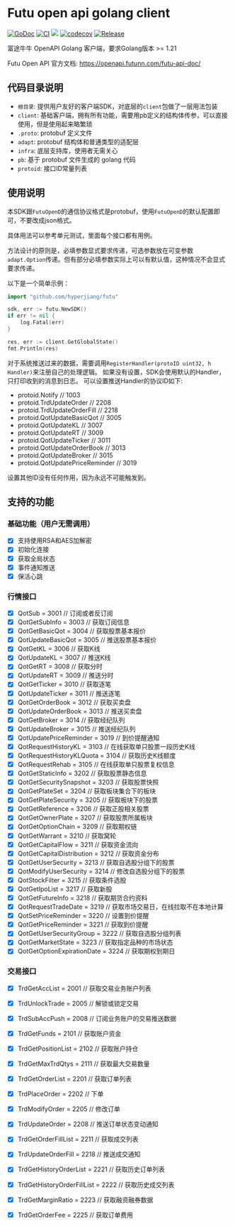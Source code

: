 # Futu open api golang client

[![GoDoc](https://pkg.go.dev/badge/github.com/hyperjiang/futu)](https://pkg.go.dev/github.com/hyperjiang/futu)
[![CI](https://github.com/hyperjiang/futu/actions/workflows/ci.yml/badge.svg?branch=main)](https://github.com/hyperjiang/futu/actions/workflows/ci.yml)
[![](https://goreportcard.com/badge/github.com/hyperjiang/futu)](https://goreportcard.com/report/github.com/hyperjiang/futu)
[![codecov](https://codecov.io/gh/hyperjiang/futu/graph/badge.svg?token=iI7hyTEenz)](https://codecov.io/gh/hyperjiang/futu)
[![Release](https://img.shields.io/github/release/hyperjiang/futu.svg)](https://github.com/hyperjiang/futu/releases)

富途牛牛 OpenAPI Golang 客户端，要求Golang版本 >= 1.21

Futu Open API 官方文档: https://openapi.futunn.com/futu-api-doc/

## 代码目录说明

- `根目录`: 提供用户友好的客户端SDK，对底层的`client`包做了一层用法包装
- `client`: 基础客户端，拥有所有功能，需要用pb定义的结构体传参，可以直接使用，但是使用起来略繁琐
- `.proto`: protobuf 定义文件
- `adapt`: protobuf 结构体和普通类型的适配层
- `infra`: 底层支持库，使用者无需关心
- `pb`: 基于 protobuf 文件生成的 golang 代码
- `protoid`: 接口ID常量列表

## 使用说明

本SDK跟`FutuOpenD`的通信协议格式是protobuf，使用`FutuOpenD`的默认配置即可，不要改成json格式。

具体用法可以参考单元测试，里面每个接口都有用例。

方法设计的原则是，必填参数显式要求传递，可选参数放在可变参数`adapt.Option`传递。但有部分必填参数实际上可以有默认值，这种情况不会显式要求传递。

以下是一个简单示例：

```go
import "github.com/hyperjiang/futu"

sdk, err := futu.NewSDK()
if err != nil {
    log.Fatal(err)
}

res, err := client.GetGlobalState()
fmt.Println(res)
```

对于系统推送过来的数据，需要调用`RegisterHandler(protoID uint32, h Handler)`来注册自己的处理逻辑。
如果没有设置，SDK会使用默认的Handler，只打印收到的消息到日志。
可以设置推送Handler的协议ID如下:

- protoid.Notify // 1003
- protoid.TrdUpdateOrder // 2208
- protoid.TrdUpdateOrderFill // 2218
- protoid.QotUpdateBasicQot // 3005
- protoid.QotUpdateKL // 3007
- protoid.QotUpdateRT // 3009
- protoid.QotUpdateTicker // 3011
- protoid.QotUpdateOrderBook // 3013
- protoid.QotUpdateBroker // 3015
- protoid.QotUpdatePriceReminder // 3019

设置其他ID没有任何作用，因为永远不可能触发到。

## 支持的功能

### 基础功能（用户无需调用）
- [x] 支持使用RSA和AES加解密
- [x] 初始化连接
- [x] 获取全局状态
- [x] 事件通知推送
- [x] 保活心跳

### 行情接口
- [x] QotSub                     = 3001 // 订阅或者反订阅
- [x] QotGetSubInfo              = 3003 // 获取订阅信息
- [x] QotGetBasicQot             = 3004 // 获取股票基本报价
- [x] QotUpdateBasicQot          = 3005 // 推送股票基本报价
- [x] QotGetKL                   = 3006 // 获取K线
- [x] QotUpdateKL                = 3007 // 推送K线
- [x] QotGetRT                   = 3008 // 获取分时
- [x] QotUpdateRT                = 3009 // 推送分时
- [x] QotGetTicker               = 3010 // 获取逐笔
- [x] QotUpdateTicker            = 3011 // 推送逐笔
- [x] QotGetOrderBook            = 3012 // 获取买卖盘
- [x] QotUpdateOrderBook         = 3013 // 推送买卖盘
- [x] QotGetBroker               = 3014 // 获取经纪队列
- [x] QotUpdateBroker            = 3015 // 推送经纪队列
- [x] QotUpdatePriceReminder     = 3019 // 到价提醒通知
- [x] QotRequestHistoryKL        = 3103 // 在线获取单只股票一段历史K线
- [x] QotRequestHistoryKLQuota   = 3104 // 获取历史K线额度
- [x] QotRequestRehab            = 3105 // 在线获取单只股票复权信息
- [x] QotGetStaticInfo           = 3202 // 获取股票静态信息
- [x] QotGetSecuritySnapshot     = 3203 // 获取股票快照
- [x] QotGetPlateSet             = 3204 // 获取板块集合下的板块
- [x] QotGetPlateSecurity        = 3205 // 获取板块下的股票
- [x] QotGetReference            = 3206 // 获取正股相关股票
- [x] QotGetOwnerPlate           = 3207 // 获取股票所属板块
- [x] QotGetOptionChain          = 3209 // 获取期权链
- [x] QotGetWarrant              = 3210 // 获取窝轮
- [x] QotGetCapitalFlow          = 3211 // 获取资金流向
- [x] QotGetCapitalDistribution  = 3212 // 获取资金分布
- [x] QotGetUserSecurity         = 3213 // 获取自选股分组下的股票
- [x] QotModifyUserSecurity      = 3214 // 修改自选股分组下的股票
- [x] QotStockFilter             = 3215 // 获取条件选股
- [x] QotGetIpoList              = 3217 // 获取新股
- [x] QotGetFutureInfo           = 3218 // 获取期货合约资料
- [x] QotRequestTradeDate        = 3219 // 获取市场交易日，在线拉取不在本地计算
- [x] QotSetPriceReminder        = 3220 // 设置到价提醒
- [x] QotGetPriceReminder        = 3221 // 获取到价提醒
- [x] QotGetUserSecurityGroup    = 3222 // 获取自选股分组列表
- [x] QotGetMarketState          = 3223 // 获取指定品种的市场状态
- [x] QotGetOptionExpirationDate = 3224 // 获取期权到期日

### 交易接口
- [x] TrdGetAccList              = 2001 // 获取交易业务账户列表
- [x] TrdUnlockTrade             = 2005 // 解锁或锁定交易
- [x] TrdSubAccPush              = 2008 // 订阅业务账户的交易推送数据
- [x] TrdGetFunds                = 2101 // 获取账户资金
- [x] TrdGetPositionList         = 2102 // 获取账户持仓
- [x] TrdGetMaxTrdQtys           = 2111 // 获取最大交易数量
- [x] TrdGetOrderList            = 2201 // 获取订单列表
- [x] TrdPlaceOrder              = 2202 // 下单
- [x] TrdModifyOrder             = 2205 // 修改订单
- [x] TrdUpdateOrder             = 2208 // 推送订单状态变动通知
- [x] TrdGetOrderFillList        = 2211 // 获取成交列表
- [x] TrdUpdateOrderFill         = 2218 // 推送成交通知
- [x] TrdGetHistoryOrderList     = 2221 // 获取历史订单列表
- [x] TrdGetHistoryOrderFillList = 2222 // 获取历史成交列表
- [x] TrdGetMarginRatio          = 2223 // 获取融资融券数据
- [x] TrdGetOrderFee             = 2225 // 获取订单费用


